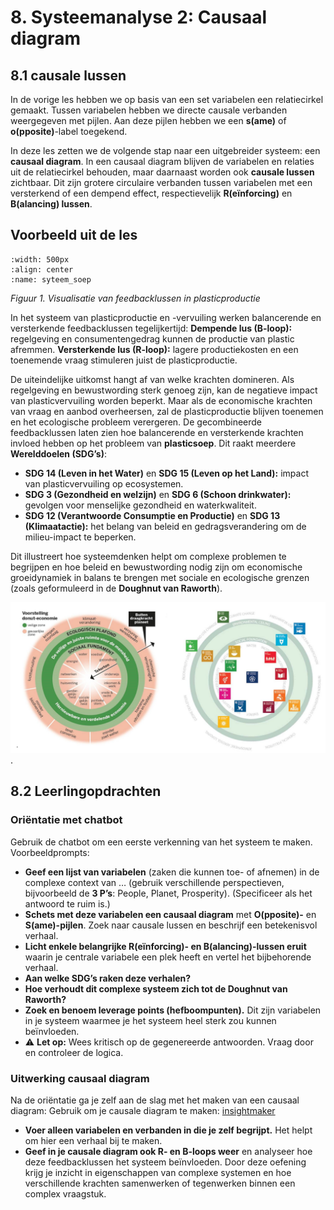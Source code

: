 # 8. Systeemanalyse 2: Causaal diagram
## 8.1 causale lussen
In de vorige les hebben we op basis van een set variabelen een relatiecirkel gemaakt. Tussen variabelen hebben we directe causale verbanden weergegeven met pijlen. Aan deze pijlen hebben we een **s(ame)** of **o(pposite)**-label toegekend.

In deze les zetten we de volgende stap naar een uitgebreider systeem: een **causaal diagram**. In een causaal diagram blijven de variabelen en relaties uit de relatiecirkel behouden, maar daarnaast worden ook **causale lussen** zichtbaar. Dit zijn grotere circulaire verbanden tussen variabelen met een versterkend of een dempend effect, respectievelijk **R(eïnforcing)** en **B(alancing) lussen**.

## Voorbeeld uit de les
```{figure} Plaatjes/systeemdiagram_plastic_soep.png
:width: 500px
:align: center
:name: syteem_soep
``` 
*Figuur 1. Visualisatie van feedbacklussen in plasticproductie*

In het systeem van plasticproductie en -vervuiling werken balancerende en versterkende feedbacklussen tegelijkertijd:
**Dempende lus (B-loop):** regelgeving en consumentengedrag kunnen de productie van plastic afremmen.
**Versterkende lus (R-loop):** lagere productiekosten en een toenemende vraag stimuleren juist de plasticproductie.

De uiteindelijke uitkomst hangt af van welke krachten domineren. Als regelgeving en bewustwording sterk genoeg zijn, kan de negatieve impact van plasticvervuiling worden beperkt. Maar als de economische krachten van vraag en aanbod overheersen, zal de plasticproductie blijven toenemen en het ecologische probleem verergeren.
De gecombineerde feedbacklussen laten zien hoe balancerende en versterkende krachten invloed hebben op het probleem van **plasticsoep**. Dit raakt meerdere **Werelddoelen (SDG’s)**:
- **SDG 14 (Leven in het Water)** en **SDG 15 (Leven op het Land):** impact van plasticvervuiling op ecosystemen.
- **SDG 3 (Gezondheid en welzijn)** en **SDG 6 (Schoon drinkwater):** gevolgen voor menselijke gezondheid en waterkwaliteit.
- **SDG 12 (Verantwoorde Consumptie en Productie)** en **SDG 13 (Klimaatactie):** het belang van beleid en gedragsverandering om de milieu-impact te beperken.

Dit illustreert hoe systeemdenken helpt om complexe problemen te begrijpen en hoe beleid en bewustwording nodig zijn om economische groeidynamiek in balans te brengen met sociale en ecologische grenzen (zoals geformuleerd in de **Doughnut van Raworth**).

![Donut en SDG's](Plaatjes/SDGs_in_donut.png)
. 
## 8.2 Leerlingopdrachten

### Oriëntatie met chatbot

Gebruik de chatbot om een eerste verkenning van het systeem te maken. Voorbeeldprompts:
- **Geef een lijst van variabelen** (zaken die kunnen toe- of afnemen) in de complexe context van … (gebruik verschillende perspectieven, bijvoorbeeld de **3 P’s**: People, Planet, Prosperity). (Specificeer als het antwoord te ruim is.)
- **Schets met deze variabelen een causaal diagram** met **O(pposite)-** en **S(ame)-pijlen**. Zoek naar causale lussen en beschrijf een betekenisvol verhaal.
- **Licht enkele belangrijke R(eïnforcing)- en B(alancing)-lussen eruit** waarin je centrale variabele een plek heeft en vertel het bijbehorende verhaal.
- **Aan welke SDG’s raken deze verhalen?**
- **Hoe verhoudt dit complexe systeem zich tot de Doughnut van Raworth?**
- **Zoek en benoem leverage points (hefboompunten).** Dit zijn variabelen in je systeem waarmee je het systeem heel sterk zou kunnen beïnvloeden.
- ⚠️ **Let op:** Wees kritisch op de gegenereerde antwoorden. Vraag door en controleer de logica.
### Uitwerking causaal diagram

Na de oriëntatie ga je zelf aan de slag met het maken van een causaal diagram:
Gebruik  om je causale diagram te maken: [insightmaker](https://insightmaker.com/)
- **Voer alleen variabelen en verbanden in die je zelf begrijpt.** Het helpt om hier een verhaal bij te maken.
- **Geef in je causale diagram ook R- en B-loops weer** en analyseer hoe deze feedbacklussen het systeem beïnvloeden.
Door deze oefening krijg je inzicht in eigenschappen van complexe systemen en hoe verschillende krachten samenwerken of tegenwerken binnen een complex vraagstuk.

